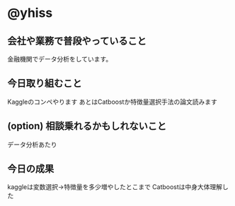 # @yhiss

## 会社や業務で普段やっていること

金融機関でデータ分析をしています。  

## 今日取り組むこと

Kaggleのコンペやります
あとはCatboostか特徴量選択手法の論文読みます

## (option) 相談乗れるかもしれないこと
データ分析あたり

## 今日の成果
kaggleは変数選択→特徴量を多少増やしたとこまで
Catboostは中身大体理解した
